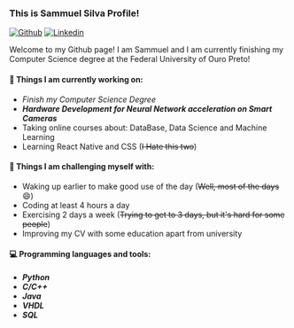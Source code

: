 
### This is Sammuel Silva Profile!

[![Github](https://img.shields.io/badge/-Github-000?style=flat&logo=Github&logoColor=white)](https://github.com/SammuelSilva)
[![Linkedin](https://img.shields.io/badge/-LinkedIn-blue?style=flat&logo=Linkedin&logoColor=white)](https://www.linkedin.com/in/sammuel-ramos-405859163/)

Welcome to my Github page! I am Sammuel and I am currently finishing my Computer Science degree at the Federal University of Ouro Preto!

#### 🔭 Things I am currently working on: 
- *Finish my Computer Science Degree*
- ***Hardware Development for Neural Network acceleration on Smart Cameras***
- Taking online courses about: DataBase, Data Science and Machine Learning
- Learning React Native and CSS (~~I Hate this two~~)

#### :muscle: Things I am challenging myself with:
- Waking up earlier to make good use of the day (~~Well, most of the days~~ 😄)
- Coding at least 4 hours a day
- Exercising 2 days a week (~~Trying to get to 3 days, but it's hard for some people~~)
- Improving my CV with some education apart from university

#### :computer: Programming languages and tools: 
- ***Python***
- ***C/C++***
- ***Java***
- ***VHDL***
- ***SQL***
